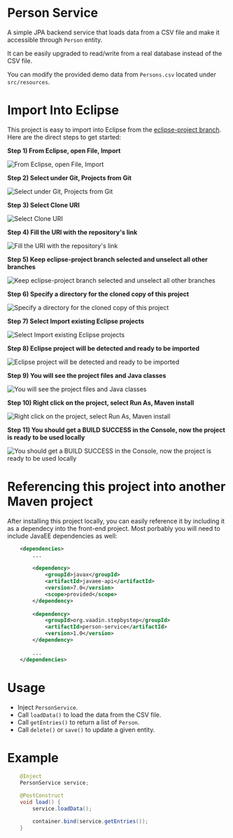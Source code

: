 Person Service
==============

A simple JPA backend service that loads data from a CSV file and make it 
accessible through `Person` entity.

It can be easily upgraded to read/write from a real database instead of the CSV 
file.

You can modify the provided demo data from `Persons.csv` located under 
`src/resources`.

Import Into Eclipse
===================

This project is easy to import into Eclipse from the [eclipse-project branch](https://github.com/amahdy/person-service/tree/eclipse-project). Here are the direct steps to get started:

**Step 1) From Eclipse, open File, Import**

![From Eclipse, open File, Import](/readme_files/step01.png?raw=true "From Eclipse, open File, Import")

**Step 2) Select under Git, Projects from Git**

![Select under Git, Projects from Git](/readme_files/step02.png?raw=true "Select under Git, Projects from Git")

**Step 3) Select Clone URI**

![Select Clone URI](/readme_files/step03.png?raw=true "Select Clone URI")

**Step 4) Fill the URI with the repository's link**

![Fill the URI with the repository's link](/readme_files/step04.png?raw=true "Fill the URI with the repository's link")

**Step 5) Keep eclipse-project branch selected and unselect all other branches**

![Keep eclipse-project branch selected and unselect all other branches](/readme_files/step05.png?raw=true "Keep eclipse-project branch selected and unselect all other branches")

**Step 6) Specify a directory for the cloned copy of this project**

![Specify a directory for the cloned copy of this project](/readme_files/step06.png?raw=true "Specify a directory for the cloned copy of this project")

**Step 7) Select Import existing Eclipse projects**

![Select Import existing Eclipse projects](/readme_files/step07.png?raw=true "Select Import existing Eclipse projects")

**Step 8) Eclipse project will be detected and ready to be imported**

![Eclipse project will be detected and ready to be imported](/readme_files/step08.png?raw=true "Eclipse project will be detected and ready to be imported")

**Step 9) You will see the project files and Java classes**

![You will see the project files and Java classes](/readme_files/step09.png?raw=true "You will see the project files and Java classes")

**Step 10) Right click on the project, select Run As, Maven install**

![Right click on the project, select Run As, Maven install](/readme_files/step10.png?raw=true "Right click on the project, select Run As, Maven install")

**Step 11) You should get a BUILD SUCCESS in the Console, now the project is ready to be used locally**

![You should get a BUILD SUCCESS in the Console, now the project is ready to be used locally](/readme_files/step11.png?raw=true "You should get a BUILD SUCCESS in the Console, now the project is ready to be used locally")

Referencing this project into another Maven project
===================================================
After installing this project locally, you can easily reference it by including it as a dependecy into the front-end project. Most porbably you will need to include JavaEE dependencies as well:

```xml
	<dependencies>
		...
		
		<dependency>
			<groupId>javax</groupId>
			<artifactId>javaee-api</artifactId>
			<version>7.0</version>
			<scope>provided</scope>
		</dependency>
		
		<dependency>
			<groupId>org.vaadin.stepbystep</groupId>
			<artifactId>person-service</artifactId>
			<version>1.0</version>
		</dependency>
		
		...
	</dependencies>
```

Usage
=====

- Inject `PersonService`.
- Call `loadData()` to load the data from the CSV file.
- Call `getEntries()` to return a list of `Person`.
- Call `delete()` or `save()` to update a given entity.

Example
=======

```java
	@Inject
	PersonService service;

	@PostConstruct
	void load() {
		service.loadData();

		container.bind(service.getEntries());
	}
```
